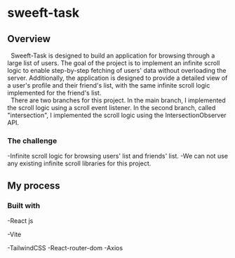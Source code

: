 # sweeft-task

## Overview

&nbsp; Sweeft-Task is designed to build an application for browsing through a large list of users. The goal of the project is to implement an infinite scroll logic to enable step-by-step fetching of users' data without overloading the server. Additionally, the application is designed to provide a detailed view of a user's profile and their friend's list, with the same infinite scroll logic implemented for the friend's list. \
&nbsp; There are two branches for this project. In the main branch, I implemented the scroll logic using a scroll event listener. In the second branch, called "intersection", I implemented the scroll logic using the IntersectionObserver API.

### The challenge

-Infinite scroll logic for browsing users' list and friends' list.
-We can not use any existing infinite scroll libraries for this project.

## My process

### Built with

-React js

-Vite

-TailwindCSS
-React-router-dom
-Axios


